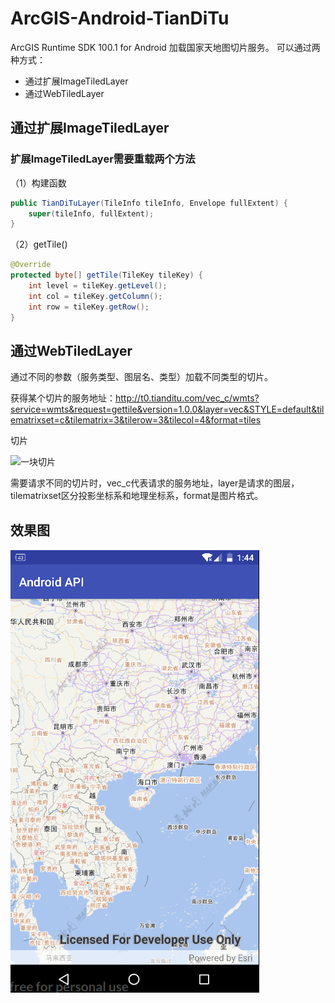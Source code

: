 # ArcGIS-Android-TianDiTu
ArcGIS Runtime SDK 100.1 for Android 加载国家天地图切片服务。
可以通过两种方式：
* 通过扩展ImageTiledLayer
* 通过WebTiledLayer

## 通过扩展ImageTiledLayer
### 扩展ImageTiledLayer需要重载两个方法
（1）构建函数
```java
public TianDiTuLayer(TileInfo tileInfo, Envelope fullExtent) {
    super(tileInfo, fullExtent);
}
```

（2）getTile()
```java
@Override
protected byte[] getTile(TileKey tileKey) {
    int level = tileKey.getLevel();
    int col = tileKey.getColumn();
    int row = tileKey.getRow();
}
```

## 通过WebTiledLayer
通过不同的参数（服务类型、图层名、类型）加载不同类型的切片。

获得某个切片的服务地址：http://t0.tianditu.com/vec_c/wmts?service=wmts&request=gettile&version=1.0.0&layer=vec&STYLE=default&tilematrixset=c&tilematrix=3&tilerow=3&tilecol=4&format=tiles

切片

![一块切片](http://t0.tianditu.com/vec_c/wmts?service=wmts&request=gettile&version=1.0.0&layer=vec&STYLE=default&tilematrixset=c&tilematrix=3&tilerow=3&tilecol=4&format=tiles)

需要请求不同的切片时，vec_c代表请求的服务地址，layer是请求的图层，tilematrixset区分投影坐标系和地理坐标系，format是图片格式。

## 效果图
![效果图](screenshot.png)

